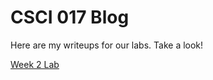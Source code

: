 # CSCI 017 Blog

Here are my writeups for our labs. Take a look!

[Week 2 Lab](2022-02-03-Week-2-Lab.md)
